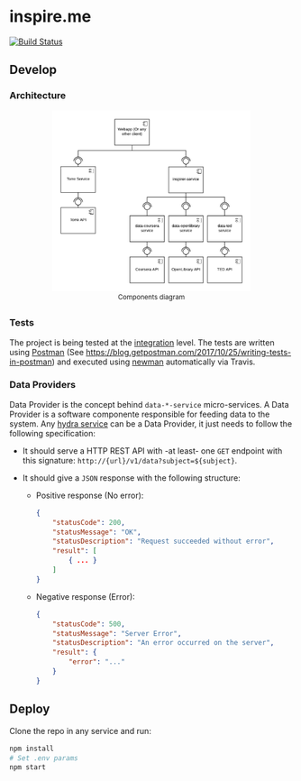 # inspire.me

[![Build Status](https://travis-ci.org/agurodriguez/inspire.me.svg?branch=master)](https://travis-ci.org/agurodriguez/inspire.me)

## Develop

### Architecture

<p align="center">
    <img width="70%" src="docs/architecture.png" />
    <br />
    <sup>Components diagram</sup>
</p>

### Tests

The project is being tested at the [integration](https://en.wikipedia.org/wiki/Integration_testing) level. The tests are written using [Postman](https://www.getpostman.com) (See https://blog.getpostman.com/2017/10/25/writing-tests-in-postman) and executed using [newman](https://github.com/postmanlabs/newman) automatically via Travis.

### Data Providers

Data Provider is the concept behind `data-*-service` micro-services. A Data Provider is a software componente responsible for feeding data to the system. Any [hydra service](https://www.hydramicroservice.com/docs/hydra-core/getting-started.html) can be a Data Provider, it just needs to follow the following specification:

* It should serve a HTTP REST API with -at least- one `GET` endpoint with this signature: `http://{url}/v1/data?subject=${subject}`.

* It should give a `JSON` response with the following structure:

    * Positive response (No error):

        ```json
        {
            "statusCode": 200,
            "statusMessage": "OK",
            "statusDescription": "Request succeeded without error",
            "result": [
                { ... }
            ]
        }
        ```

    * Negative response (Error):

        ```json
        {
            "statusCode": 500,
            "statusMessage": "Server Error",
            "statusDescription": "An error occurred on the server",
            "result": {
                "error": "..."
            }
        }
        ```

## Deploy

Clone the repo in any service and run:

```bash
npm install
# Set .env params
npm start
```